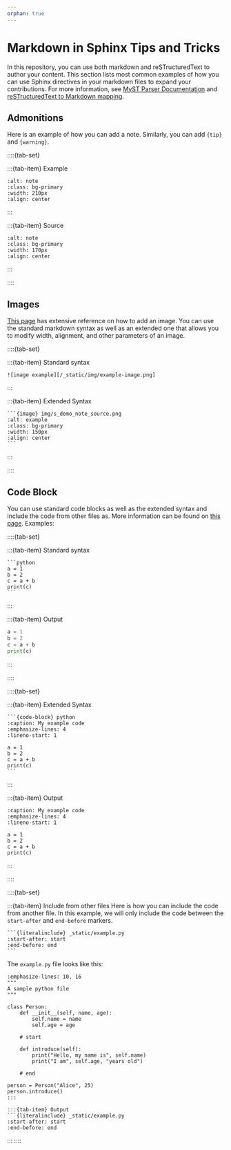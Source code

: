 ```yaml
---
orphan: true
---
```

# Markdown in Sphinx Tips and Tricks

In this repository, you can use both markdown and reSTructuredText to author
your content. This section lists most common examples of how you can use
Sphinx directives in your markdown files to expand your contributions.
For more information, see
[MyST Parser Documentation](https://myst-parser.readthedocs.io/en/v0.17.1/sphinx/intro.html)
and [reSTructuredText to Markdown mapping](https://myst-parser.readthedocs.io/en/v0.17.1/syntax/syntax.html#syntax-directives).

## Admonitions

Here is an example of how you can add a note. Similarly, you can add
`{tip}` and `{warning}`.

::::{tab-set}

:::{tab-item} Example
```{image} /_static/img/s_demo_note_render.png
:alt: note
:class: bg-primary
:width: 210px
:align: center
```
:::

:::{tab-item} Source
```{image} /_static/img/s_demo_note_source.png
:alt: note
:class: bg-primary
:width: 170px
:align: center
```
:::

::::

## Images

[This page](https://myst-parser.readthedocs.io/en/latest/syntax/images_and_figures.html)
has extensive reference on how to add an image. You can use the standard markdown
syntax as well as an extended one that allows you to modify width, alignment, and
other parameters of an image.

::::{tab-set}

:::{tab-item} Standard syntax
```{code-block}
![image example][/_static/img/example-image.png]
```
:::

:::{tab-item} Extended Syntax
````{code-block}
```{image} img/s_demo_note_source.png
:alt: example
:class: bg-primary
:width: 150px
:align: center
```
````
:::

::::

## Code Block

You can use standard code blocks as well as the extended syntax and
include the code from other files as. More information can be
found on [this page](https://myst-parser.readthedocs.io/en/latest/syntax/code_and_apis.html).
Examples:

::::{tab-set}

:::{tab-item} Standard syntax
````{code-block}
```python
a = 1
b = 2
c = a + b
print(c)
```
````
:::

:::{tab-item} Output
```python
a = 1
b = 2
c = a + b
print(c)
```
:::

::::

::::{tab-set}

:::{tab-item} Extended Syntax
````{code-block}
```{code-block} python
:caption: My example code
:emphasize-lines: 4
:lineno-start: 1

a = 1
b = 2
c = a + b
print(c)
```
````
:::

:::{tab-item} Output
```{code-block} python
:caption: My example code
:emphasize-lines: 4
:lineno-start: 1

a = 1
b = 2
c = a + b
print(c)
```
:::

::::

::::{tab-set}

:::{tab-item} Include from other files
Here is how you can include the code from another file.
In this example, we will only include the code between
the `start-after` and `end-before` markers.

````{code-block}
```{literalinclude} _static/example.py
:start-after: start
:end-before: end
```
````
The `example.py` file looks like this:
```{code-block} python
:emphasize-lines: 10, 16
"""
A sample python file
"""

class Person:
    def __init__(self, name, age):
        self.name = name
        self.age = age

    # start

    def introduce(self):
        print("Hello, my name is", self.name)
        print("I am", self.age, "years old")

    # end

person = Person("Alice", 25)
person.introduce()
:::

:::{tab-item} Output
```{literalinclude} _static/example.py
:start-after: start
:end-before: end
```
:::
::::
